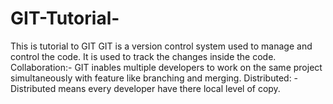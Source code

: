 # GIT-Tutorial-
This is tutorial to GIT
GIT is a version control system used to manage and control the code. It is used to track the changes inside the code. Collaboration:- GIT inables multiple developers to work on the same project simultaneously with feature like branching and merging. 
Distributed: - Distributed means every developer have there local level of copy. 
